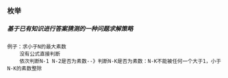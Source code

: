 ### 枚举
##### 基于已有知识进行答案猜测的一种问题求解策略

    例子：求小于N的最大素数
        没有公式直接判断
        依次判断N-1 N-2是否为素数--》判断N-K是否为素数：N-K不能被任何一个大于1，小于N-K的素数整除
